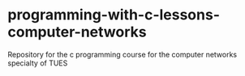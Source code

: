 # programming-with-c-lessons-computer-networks
Repository for the c programming course for the computer networks specialty of TUES
